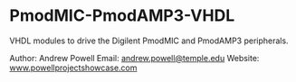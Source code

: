 PmodMIC-PmodAMP3-VHDL
=======================

VHDL modules to drive the Digilent PmodMIC and PmodAMP3 peripherals.

Author:   Andrew Powell
Email:    andrew.powell@temple.edu
Website:  www.powellprojectshowcase.com

